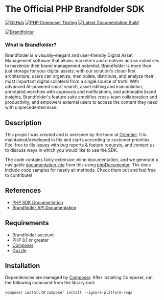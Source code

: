 # The Official PHP Brandfolder SDK

[![GitHub](https://img.shields.io/github/license/orientier/brandfolder-sdk-php)](https://github.com/orientier/brandfolder-sdk-php/blob/master/LICENSE)
[![PHP Composer Testing](https://github.com/orientier/brandfolder-sdk-php/workflows/PHP%20Composer%20Testing/badge.svg)](https://github.com/orientier/brandfolder-sdk-php/actions?query=workflow%3A%22PHP+Composer+Testing%22)
[![Latest Documentation Build](https://github.com/orientier/brandfolder-sdk-php/workflows/Generate%20phpDoc/badge.svg)](https://github.com/orientier/brandfolder-sdk-php/actions?query=workflow%3A%22Generate+phpDoc%22)

[![Brandfolder](https://cdn.brandfolder.io/YUHW9ZNT/as/znoqr595/Primary_Brandfolder_Logo.png?width=400)](https://brandfolder.com)

### What is Brandfolder?

Brandfolder is a visually-elegant and user-friendly Digital Asset Management software that allows marketers and creatives across industries to maximize their brand management potential. Brandfolder is more than just storage for your digital assets; with our solution's cloud-first architecture, users can organize, manipulate, distribute, and analyze their most important digital collateral from a single source of truth. With advanced AI-powered smart search, asset editing and manipulation, annotated workflow with approvals and notifications, and actionable brand insights, Brandfolder's feature suite amplifies cross-team collaboration and productivity, and empowers external users to access the content they need with unprecedented ease.

## Description

This project was created and is overseen by the team at [Orientier](https://www.orientier.com). It is maintained/developed in fits and starts according to customer priorities. Feel free to [file issues](https://github.com/orientier/brandfolder-sdk-php/issues) with bug reports & feature requests, and contact us to discuss ways in which you would like to use the SDK.

The code contains fairly extensive inline documentation, and we generate a navigable [documentation site](https://docs.orientier.com/brandfolder-sdk-php) from this using [phpDocumentor](https://www.phpdoc.org/). The docs include code samples for nearly all methods. Check them out and feel free to contribute!

## References

- [PHP SDK Documentation](https://docs.orientier.com/brandfolder-sdk-php)
- [Brandfolder API Documentation](https://developers.brandfolder.com)

## Requirements

- Brandfolder account
- PHP 8.1 or greater
- [Composer](https://getcomposer.org)
- [Guzzle](https://github.com/guzzle/guzzle)

## Installation

Dependencies are managed by [Composer](https://getcomposer.org). After
installing Composer, run the following command from the library root:

`composer install`
or
`composer install --ignore-platform-reqs`
